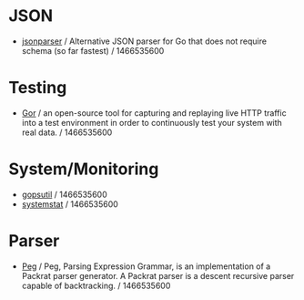 # JSON

* [jsonparser](https://github.com/buger/jsonparser) / Alternative JSON parser for Go that does not require schema (so far fastest) / 1466535600

# Testing

* [Gor](https://github.com/buger/gor) / an open-source tool for capturing and replaying live HTTP traffic into a test environment in order to continuously test your system with real data. / 1466535600

# System/Monitoring

* [gopsutil](https://github.com/shirou/gopsutil) / 1466535600
* [systemstat](https://bitbucket.org/bertimus9/systemstat) / 1466535600

# Parser

* [Peg](https://github.com/pointlander/peg) / Peg, Parsing Expression Grammar, is an implementation of a Packrat parser generator. A Packrat parser is a descent recursive parser capable of backtracking. / 1466535600
